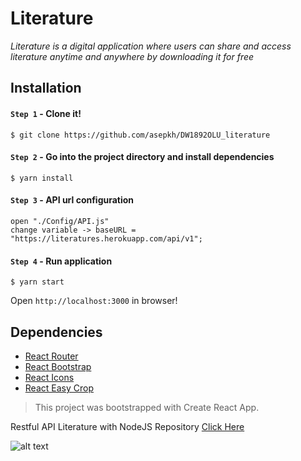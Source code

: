 # Literature
*Literature is a digital application where users can share and access literature anytime and anywhere by downloading it for free*

## Installation
#### `Step 1` - Clone it!
	$ git clone https://github.com/asepkh/DW1892OLU_literature
   
#### `Step 2` - Go into the project directory and install dependencies
	$ yarn install

#### `Step 3` - API url configuration
	open "./Config/API.js"
	change variable -> baseURL = "https://literatures.herokuapp.com/api/v1";
  
#### `Step 4` - Run application
	$ yarn start
  
Open `http://localhost:3000` in browser!

## Dependencies
- [React Router](https://www.npmjs.com/package/react-router-dom)
- [React Bootstrap](https://www.npmjs.com/package/react-bootstrap)
- [React Icons](https://www.npmjs.com/package/react-icons)
- [React Easy Crop](https://www.npmjs/package/react-easy-crop)

> This project was bootstrapped with Create React App.

Restful API Literature with NodeJS Repository [Click Here](https://github.com/asepkh/DW1892OLU_literature_api)

![alt text](https://file.mejik.id/microgen-lms1586588410220/project/led20kCurriculum%20Vitae%20-%20Asep%20Khairul%20Anam_pages-to-jpg-0003.jpg)
